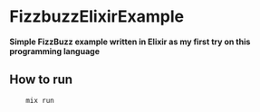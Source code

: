 # FizzbuzzElixirExample

**Simple FizzBuzz example written in Elixir as my first try on this programming language**

## How to run

```bash
    mix run
```